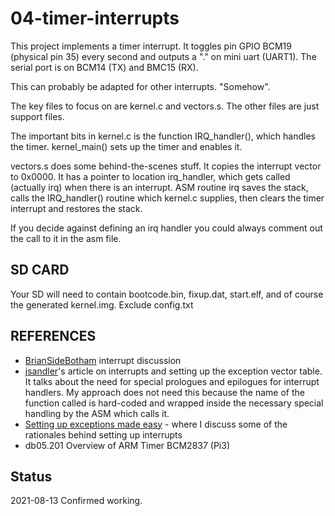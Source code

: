 # 04-timer-interrupts

This project implements a timer interrupt. It toggles pin GPIO BCM19 (physical pin 35) every second and outputs a "." on mini uart (UART1). The serial port is on BCM14 (TX) and BMC15 (RX). 

This can probably be adapted for other interrupts. "Somehow".

The key files to focus on are kernel.c and vectors.s. The other files are just support files. 

The important bits in kernel.c is the function IRQ_handler(), which handles the timer. kernel_main() sets up the timer and enables it.

vectors.s does some behind-the-scenes stuff. It copies the interrupt vector to 0x0000. It has a pointer to location irq_handler, which gets called (actually irq) when there is an interrupt. ASM routine irq saves the stack, calls the IRQ_handler() routine which kernel.c supplies, then clears the timer interrupt and restores the stack.

If you decide against defining an irq handler you could always comment out the call to it in the asm file.


## SD CARD

Your SD will need to contain bootcode.bin, fixup.dat, start.elf, and of course the generated kernel.img. Exclude config.txt

## REFERENCES

* [BrianSideBotham](https://www.valvers.com/open-software/raspberry-pi/bare-metal-programming-in-c-part-4/) interrupt discussion
* [jsandler](https://jsandler18.github.io/tutorial/interrupts.html)'s article on interrupts and setting up the exception vector table. It talks about the need for special prologues and epilogues for interrupt handlers. My approach does not need this because the name of the function called is hard-coded and wrapped inside the necessary special handling by the ASM which calls it.
* [Setting up exceptions made easy](https://www.raspberrypi.org/forums/viewtopic.php?f=72&t=281156) - where I discuss some of the rationales behind setting up interrupts
* db05.201 Overview of ARM Timer BCM2837 (Pi3)

## Status

2021-08-13	Confirmed working.
